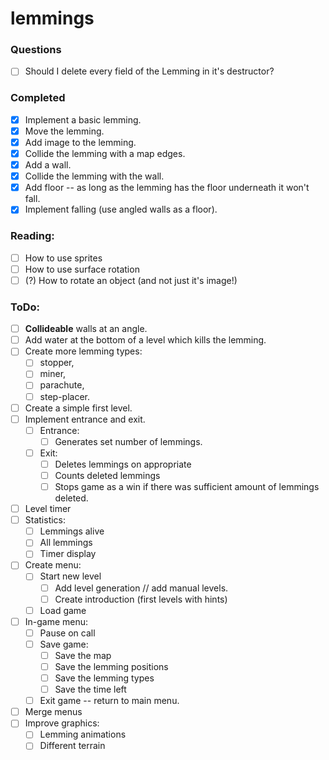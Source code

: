# lemmings
### Questions
- [ ] Should I delete every field of the Lemming in it's destructor?

### Completed
- [x] Implement a basic lemming.
- [x] Move the lemming.
- [x] Add image to the lemming.
- [x] Collide the lemming with a map edges.
- [x] Add a wall.
- [x] Collide the lemming with the wall.
- [x] Add floor -- as long as the lemming has the floor underneath it won't fall.
- [x] Implement falling (use angled walls as a floor).

### Reading:
- [ ] How to use sprites
- [ ] How to use surface rotation
- [ ] (?) How to rotate an object (and not just it's image!)

### ToDo:
- [ ] **Collideable** walls at an angle.
- [ ] Add water at the bottom of a level which kills the lemming.
- [ ] Create more lemming types:
    - [ ] stopper,
    - [ ] miner,
    - [ ] parachute,
    - [ ] step-placer.
- [ ] Create a simple first level.
- [ ] Implement entrance and exit.
    - [ ] Entrance:
        - [ ] Generates set number of lemmings.
    - [ ] Exit:
        - [ ] Deletes lemmings on appropriate
        - [ ] Counts deleted lemmings
        - [ ] Stops game as a win if there was sufficient amount of lemmings deleted.
- [ ] Level timer
- [ ] Statistics:
    - [ ] Lemmings alive
    - [ ] All lemmings
    - [ ] Timer display
- [ ] Create menu:
    - [ ] Start new level
        - [ ] Add level generation // add manual levels.
        - [ ] Create introduction (first levels with hints)
    - [ ] Load game
- [ ] In-game menu:
    - [ ] Pause on call
    - [ ] Save game:
        - [ ] Save the map
        - [ ] Save the lemming positions
        - [ ] Save the lemming types
        - [ ] Save the time left
    - [ ] Exit game -- return to main menu.
- [ ] Merge menus
- [ ] Improve graphics:
    - [ ] Lemming animations
    - [ ] Different terrain